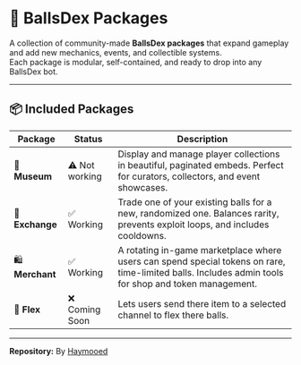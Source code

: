 # 🧩 BallsDex Packages

A collection of community-made **BallsDex packages** that expand gameplay and add new mechanics, events, and collectible systems.  
Each package is modular, self-contained, and ready to drop into any BallsDex bot.

---

## 📦 Included Packages

| Package | Status | Description |
|----------|---------|-------------|
| 🎨 **Museum** | ⚠️ Not working | Display and manage player collections in beautiful, paginated embeds. Perfect for curators, collectors, and event showcases. |
| 🔁 **Exchange** | ✅ Working | Trade one of your existing balls for a new, randomized one. Balances rarity, prevents exploit loops, and includes cooldowns. |
| 🛍️ **Merchant** | ✅ Working | A rotating in-game marketplace where users can spend special tokens on rare, time-limited balls. Includes admin tools for shop and token management. |
| 💸 **Flex** | ❌ Coming Soon | Lets users send there item to a selected channel to flex there balls. |

---

**Repository:** By [Haymooed](https://github.com/Haymooed/BallsDex-Packages)
